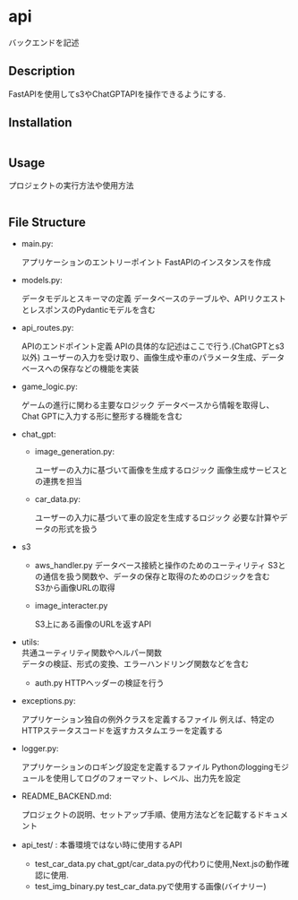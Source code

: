 # api
バックエンドを記述

## Description
FastAPIを使用してs3やChatGPTAPIを操作できるようにする.

## Installation

```bash

```

## Usage
プロジェクトの実行方法や使用方法

```bash

```

## File Structure

- main.py:

    アプリケーションのエントリーポイント
    FastAPIのインスタンスを作成

- models.py:

    データモデルとスキーマの定義
    データベースのテーブルや、APIリクエストとレスポンスのPydanticモデルを含む

- api_routes.py:

    APIのエンドポイント定義
    APIの具体的な記述はここで行う.(ChatGPTとs3以外)
    ユーザーの入力を受け取り、画像生成や車のパラメータ生成、データベースへの保存などの機能を実装

- game_logic.py:

    ゲームの進行に関わる主要なロジック
    データベースから情報を取得し、Chat GPTに入力する形に整形する機能を含む

- chat_gpt:
  
  - image_generation.py:

      ユーザーの入力に基づいて画像を生成するロジック
      画像生成サービスとの連携を担当

  - car_data.py:

      ユーザーの入力に基づいて車の設定を生成するロジック
      必要な計算やデータの形式を扱う


- s3
  - aws_handler.py
      データベース接続と操作のためのユーティリティ
      S3との通信を扱う関数や、データの保存と取得のためのロジックを含む      
      S3から画像URLの取得

  - image_interacter.py
      
      S3上にある画像のURLを返すAPI

- utils:  
    共通ユーティリティ関数やヘルパー関数  
    データの検証、形式の変換、エラーハンドリング関数などを含む
  - auth.py
    HTTPヘッダーの検証を行う

- exceptions.py:
  
    アプリケーション独自の例外クラスを定義するファイル
    例えば、特定のHTTPステータスコードを返すカスタムエラーを定義する

- logger.py:
  
    アプリケーションのロギング設定を定義するファイル
    Pythonのloggingモジュールを使用してログのフォーマット、レベル、出力先を設定

- README_BACKEND.md:
  
    プロジェクトの説明、セットアップ手順、使用方法などを記載するドキュメント


- api_test/ :
    本番環境ではない時に使用するAPI
  - test_car_data.py
     chat_gpt/car_data.pyの代わりに使用,Next.jsの動作確認に使用.
  - test_img_binary.py
    test_car_data.pyで使用する画像(バイナリー)

